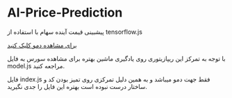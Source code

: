 # AI-Price-Prediction
پیشبینی قیمت آینده سهام با استفاده از tensorflow.js 

[برای مشاهده دمو کلیک کنید](https://majidh1.github.io/ai-price-prediction)

با توجه به تمرکز این ریپازیتوری روی یادگیری ماشین بهتره برای مشاهده سورس به فایل model.js  مراجعه کنید.

فایل index.js فقط جهت دمو میباشد و به همین دلیل تمرکزی روی تمیز بودن کد و ساختار درست نبوده است بهتره این فایل را جدی نگیرید.